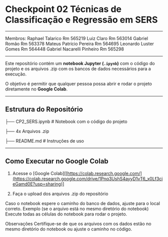 # Checkpoint 02 Técnicas de Classificação e Regressão em SERS

---

Membros:
Raphael Talarico Rm 565219
Luiz Claro Rm 563014
Gabriel Romão Rm 563378
Mateus Patrício Pereira Rm 564695
Leonardo Luster Gomes Rm 564448
Gabriel Nacarelli Pinheiro Rm 565298

---

Este repositório contém um **notebook Jupyter (`.ipynb`)** com o código do projeto e os arquivos .zip com os bancos de dados necessários para a execução.

O objetivo é permitir que qualquer pessoa possa abrir e rodar o projeto diretamente no **Google Colab**.

---

## Estrutura do Repositório

├── CP2_SERS.ipynb # Notebook com o código do projeto

├── 4x Arquivos .zip

├── README.md # Instruções de uso

---

## Como Executar no Google Colab

1. Acesse o [Google Colab][[https://colab.research.google.com/](https://colab.research.google.com/drive/1Pnq3UshS4ayyD1vT6_x0Lf3cieGamd0E?usp=sharing)]

2. Faça o upload dos arquivos .zip do repositório

Caso o notebook espere o caminho do banco de dados, ajuste para o local correto.
Exemplo (se o arquivo está no mesmo diretório do notebook)
Execute todas as células do notebook para rodar o projeto.

Observações
Certifique-se de que os arquivos com os dados estão no mesmo diretório do notebook ou ajuste o caminho no código.
